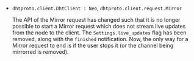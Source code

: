 * `dhtproto.client.DhtClient : Neo`, `dhtproto.client.request.Mirror`

  The API of the Mirror request has changed such that it is no longer possible
  to start a Mirror request which does not stream live updates from the node to
  the client. The `Settings.live_updates` flag has been removed, along with the
  `finished` notification. Now, the only way for a Mirror request to end is if
  the user stops it (or the channel being mirrorred is removed).

